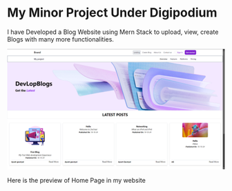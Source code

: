 # My Minor Project Under Digipodium

I have Developed a Blog Website using Mern Stack to upload, view, create Blogs with many more functionalities.

![](Create%20Next%20App%20-%20Brave%2002-11-2024%2012_35_25.png)

Here is the preview of Home Page in my website
